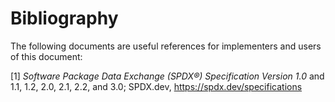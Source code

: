 # Bibliography

The following documents are useful references for implementers and users of this document:

[1] *Software Package Data Exchange (SPDX®) Specification Version 1.0* and  1.1, 1.2, 2.0, 2.1, 2.2, and 3.0; SPDX.dev, https://spdx.dev/specifications

